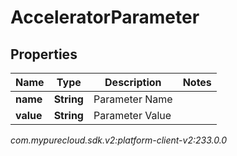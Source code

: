 # AcceleratorParameter


## Properties

| Name | Type | Description | Notes |
| ------------ | ------------- | ------------- | ------------- |
| **name** | **String** | Parameter Name |  |
| **value** | **String** | Parameter Value |  |




_com.mypurecloud.sdk.v2:platform-client-v2:233.0.0_
